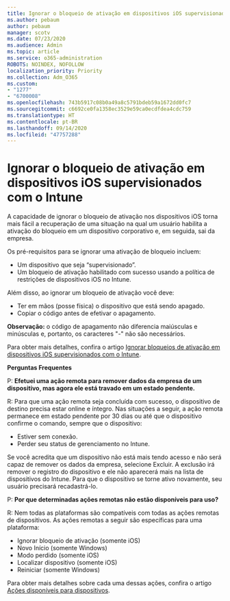 ```yaml
---
title: Ignorar o bloqueio de ativação em dispositivos iOS supervisionados com o Intune
ms.author: pebaum
author: pebaum
manager: scotv
ms.date: 07/23/2020
ms.audience: Admin
ms.topic: article
ms.service: o365-administration
ROBOTS: NOINDEX, NOFOLLOW
localization_priority: Priority
ms.collection: Adm_O365
ms.custom:
- "1277"
- "6700008"
ms.openlocfilehash: 743b5917c08b0a49a8c5791bdeb59a1672dd0fc7
ms.sourcegitcommit: c6692ce0fa1358ec3529e59ca0ecdfdea4cdc759
ms.translationtype: HT
ms.contentlocale: pt-BR
ms.lasthandoff: 09/14/2020
ms.locfileid: "47757288"
---
```

# <a name="bypass-activation-lock-on-supervised-ios-devices-with-intune"></a>Ignorar o bloqueio de ativação em dispositivos iOS supervisionados com o Intune

A capacidade de ignorar o bloqueio de ativação nos dispositivos iOS torna mais fácil a recuperação de uma situação na qual um usuário habilita a ativação do bloqueio em um dispositivo corporativo e, em seguida, sai da empresa.

Os pré-requisitos para se ignorar uma ativação de bloqueio incluem:

- Um dispositivo que seja “supervisionado”.
- Um bloqueio de ativação habilitado com sucesso usando a política de restrições de dispositivos iOS no Intune.

Além disso, ao ignorar um bloqueio de ativação você deve:

- Ter em mãos (posse física) o dispositivo que está sendo apagado.
- Copiar o código antes de efetivar o apagamento.

**Observação:** o código de apagamento não diferencia maiúsculas e minúsculas e, portanto, os caracteres "-" não são necessários.

Para obter mais detalhes, confira o artigo [Ignorar bloqueios de ativação em dispositivos iOS supervisionados com o Intune](https://docs.microsoft.com/intune/device-activation-lock-bypass).

**Perguntas Frequentes**

P: **Efetuei uma ação remota para remover dados da empresa de um dispositivo, mas agora ele está travado em um estado pendente.**

R: Para que uma ação remota seja concluída com sucesso, o dispositivo de destino precisa estar online e íntegro. Nas situações a seguir, a ação remota permanece em estado pendente por 30 dias ou até que o dispositivo confirme o comando, sempre que o dispositivo:

- Estiver sem conexão.
- Perder seu status de gerenciamento no Intune.

Se você acredita que um dispositivo não está mais tendo acesso e não será capaz de remover os dados da empresa, selecione Excluir. A exclusão irá remover o registro do dispositivo e ele não aparecerá mais na lista de dispositivos do Intune. Para que o dispositivo se torne ativo novamente, seu usuário precisará recadastrá-lo.

P: **Por que determinadas ações remotas não estão disponíveis para uso?**

R: Nem todas as plataformas são compatíveis com todas as ações remotas de dispositivos. As ações remotas a seguir são específicas para uma plataforma:

- Ignorar bloqueio de ativação (somente iOS)
- Novo Início (somente Windows)
- Modo perdido (somente iOS)
- Localizar dispositivo (somente iOS)
- Reiniciar (somente Windows)

Para obter mais detalhes sobre cada uma dessas ações, confira o artigo [Ações disponíveis para dispositivos](https://docs.microsoft.com/intune/device-management#available-device-actions).